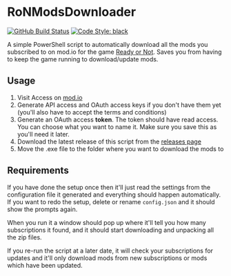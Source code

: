 # RoNModsDownloader

[![GitHub Build Status](https://img.shields.io/github/actions/workflow/status/SavageCore/RoNModsDownloader/build.yml?style=flat-square&logo=pytest)](https://github.com/SavageCore/RoNModsDownloader/actions/workflows/build.yml)
[![Code Style: black](https://img.shields.io/badge/code%20style-black-black)](https://pypi.org/project/black/)

A simple PowerShell script to automatically download all the mods you subscribed to on mod.io for the game [Ready or Not](https://mod.io/g/readyornot). Saves you from having to keep the game running to download/update mods.

## Usage

1. Visit Access on [mod.io](https://mod.io/me/access)
1. Generate API access and OAuth access keys if you don't have them yet (you'll also have to accept the terms and conditions)
1. Generate an OAuth access **token**. The token should have read access. You can choose what you want to name it. Make sure you save this as you'll need it later.
1. Download the latest release of this script from the [releases page](https://github.com/SavageCore/RoNModsDownloader/releases)
1. Move the .exe file to the folder where you want to download the mods to

## Requirements

If you have done the setup once then it'll just read the settings from the configuration file it generated and everything should happen automatically. If you want to redo the setup, delete or rename `config.json` and it should show the prompts again.

When you run it a window should pop up where it'll tell you how many subscriptions it found, and it should start downloading and unpacking all the zip files.

If you re-run the script at a later date, it will check your subscriptions for updates and it'll only download mods from new subscriptions or mods which have been updated.
